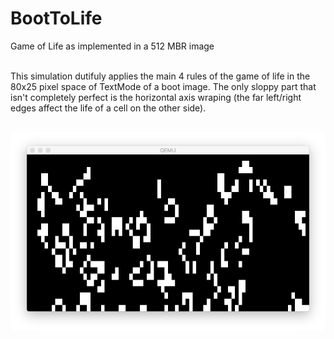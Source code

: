 # BootToLife
Game of Life as implemented in a 512 MBR image<br><br>

This simulation dutifuly applies the main 4 rules of the game of life in the 80x25 pixel space of TextMode of a boot image. The only sloppy part that isn't completely perfect is the horizontal axis wraping (the far left/right edges affect the life of a cell on the other side).<br><br>

![alt tag](https://github.com/XlogicX/BootToLife/blob/master/life.png?raw=true)
